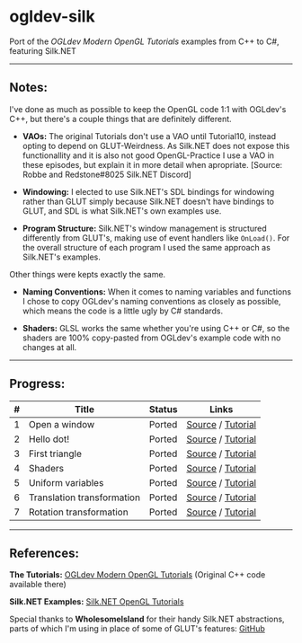 # ogldev-silk
Port of the _OGLdev Modern OpenGL Tutorials_ examples from C++ to C#, featuring Silk.NET
****

## Notes:

I've done as much as possible to keep the OpenGL code 1:1 with OGLdev's C++, but there's a couple things that are definitely different.

- **VAOs:** The original Tutorials don't use a VAO until Tutorial10, instead opting to depend on GLUT-Weirdness. As Silk.NET does not expose this functionallity and it is also not good OpenGL-Practice I use a VAO in these episodes, but explain it in more detail when apropriate. [Source: Robbe and Redstone#8025 Silk.NET Discord]

- **Windowing:** I elected to use Silk.NET's SDL bindings for windowing rather than GLUT simply because Silk.NET doesn't have bindings to GLUT, and SDL is what Silk.NET's own examples use.

- **Program Structure:** Silk.NET's window management is structured differently from GLUT's, making use of event handlers like `OnLoad()`. For the overall structure of each program I used the same approach as Silk.NET's examples. 

Other things were kepts exactly the same.

- **Naming Conventions:** When it comes to naming variables and functions I chose to copy OGLdev's naming conventions as closely as possible, which means the code is a little ugly by C# standards.

- **Shaders:** GLSL works the same whether you're using C++ or C#, so the shaders are 100% copy-pasted from OGLdev's example code with no changes at all.

****

## Progress:

\# | Title | Status | Links
-- | -------------------------- | ------ | -------------
 1 | Open a window              | Ported | [Source](https://github.com/StevenGann/ogldev-silk/tree/main/tutorial01) / [Tutorial](https://www.ogldev.org/www/tutorial01/tutorial01.html)
 2 | Hello dot!                 | Ported | [Source](https://github.com/StevenGann/ogldev-silk/tree/main/tutorial02) / [Tutorial](https://www.ogldev.org/www/tutorial01/tutorial02.html)
 3 | First triangle             | Ported | [Source](https://github.com/StevenGann/ogldev-silk/tree/main/tutorial03) / [Tutorial](https://www.ogldev.org/www/tutorial01/tutorial03.html)
 4 | Shaders                    | Ported | [Source](https://github.com/StevenGann/ogldev-silk/tree/main/tutorial04) / [Tutorial](https://www.ogldev.org/www/tutorial01/tutorial04.html)
 5 | Uniform variables          | Ported | [Source](https://github.com/StevenGann/ogldev-silk/tree/main/tutorial05) / [Tutorial](https://www.ogldev.org/www/tutorial01/tutorial05.html)
 6 | Translation transformation | Ported | [Source](https://github.com/StevenGann/ogldev-silk/tree/main/tutorial06) / [Tutorial](https://www.ogldev.org/www/tutorial01/tutorial06.html)
 7 | Rotation transformation    | Ported | [Source](https://github.com/StevenGann/ogldev-silk/tree/main/tutorial07) / [Tutorial](https://www.ogldev.org/www/tutorial01/tutorial07.html)

****

## References:

**The Tutorials:** [OGLdev Modern OpenGL Tutorials](https://www.ogldev.org/) (Original C++ code available there)

**Silk.NET Examples:** [Silk.NET OpenGL Tutorials](https://github.com/dotnet/Silk.NET/tree/main/examples/CSharp/OpenGL%20Tutorials)

Special thanks to **WholesomeIsland** for their handy Silk.NET abstractions, parts of which I'm using in place of some of GLUT's features:
[GitHub](https://github.com/WholesomeIsland/Silk.NET.OpenGL.Abstractions)
